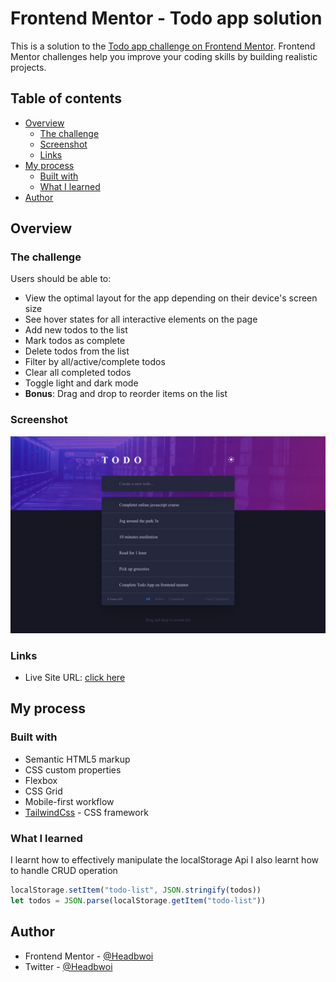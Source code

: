 # Frontend Mentor - Todo app solution

This is a solution to the [Todo app challenge on Frontend Mentor](https://www.frontendmentor.io/challenges/todo-app-Su1_KokOW). Frontend Mentor challenges help you improve your coding skills by building realistic projects.

## Table of contents

- [Overview](#overview)
  - [The challenge](#the-challenge)
  - [Screenshot](#screenshot)
  - [Links](#links)
- [My process](#my-process)
  - [Built with](#built-with)
  - [What I learned](#what-i-learned)
- [Author](#author)

## Overview

### The challenge

Users should be able to:

- View the optimal layout for the app depending on their device's screen size
- See hover states for all interactive elements on the page
- Add new todos to the list
- Mark todos as complete
- Delete todos from the list
- Filter by all/active/complete todos
- Clear all completed todos
- Toggle light and dark mode
- **Bonus**: Drag and drop to reorder items on the list

### Screenshot

![Screenshot](images/screenshot.png)

### Links

- Live Site URL: [click here](https://your-live-site-url.com)

## My process

### Built with

- Semantic HTML5 markup
- CSS custom properties
- Flexbox
- CSS Grid
- Mobile-first workflow
- [TailwindCss](https://tailwindcss.com/) - CSS framework

### What I learned

I learnt how to effectively manipulate the localStorage Api
I also learnt how to handle CRUD operation

```js
localStorage.setItem("todo-list", JSON.stringify(todos))
let todos = JSON.parse(localStorage.getItem("todo-list"))
```

## Author

- Frontend Mentor - [@Headbwoi](https://www.frontendmentor.io/profile/Headbwoi)
- Twitter - [@Headbwoi](https://www.twitter.com/headbwoi_1)
